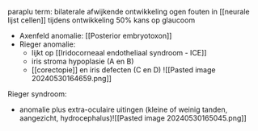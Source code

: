 paraplu term: bilaterale afwijkende ontwikkeling ogen
fouten in [[neurale lijst cellen]] tijdens ontwikkeling
50% kans op glaucoom

- Axenfeld anomalie: [[Posterior embryotoxon]]
- Rieger anomalie: 
	- lijkt op [[Iridocorneaal endotheliaal syndroom - ICE]] 
	- iris stroma hypoplasie (A en B)
	- [[corectopie]] en iris defecten (C en D)
	  ![[Pasted image 20240530164659.png]]

Rieger syndroom:
- anomalie plus extra-oculaire uitingen (kleine of weinig tanden, aangezicht, hydrocephalus)![[Pasted image 20240530165045.png]]

